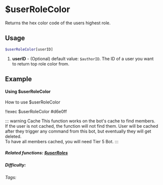 # $userRoleColor

Returns the hex color code of the users highest role.

## Usage

```bash
$userRoleColor[userID]
```
1. **userID** - (Optional) default value: `$authorID`. The ID of a user you want to return top role color from.

## Example

#### Using $userRoleColor

How to use $userRoleColor

<discord-messages>
    <discord-message :bot="false" role-color="#d6e0ff" author="User" avatar="https://cdn.discordapp.com/embed/avatars/0.png">
        !!exec $userRoleColor
    </discord-message>
    <discord-message :bot="true" role-color="#5fb0fa" author="Custom Command" avatar="https://doc.ccommandbot.com/bot-profile.png">
        #d6e0ff
    </discord-message>
</discord-messages>

::: warning Cache
This function works on the bot's cache to find members.
If the user is not cached, the function will not find them.
User will be cached after they trigger any command from this bot, but eventually they will get deleted.<br>
To have all members cached, you will need Tier 5 Bot.
:::

##### Related functions: [$userRoles](../Member/userRoles.md)

##### Difficulty: <Badge type="tip" text="Easy" vertical="middle" />
###### Tags: <Badge type="tip" text="color" vertical="middle" />
